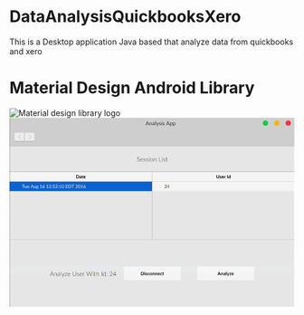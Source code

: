 # DataAnalysisQuickbooksXero
This is a Desktop application Java based that analyze data from quickbooks and xero
# Material Design Android Library
![Material design library logo](images/logo.png)
![Analysis Desktop App](img/sample.png)

